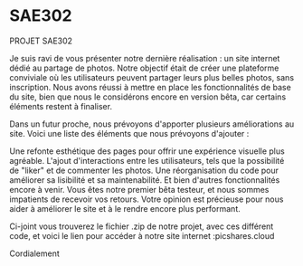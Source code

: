 # SAE302
PROJET SAE302

Je suis ravi de vous présenter notre dernière réalisation : un site internet dédié au partage de photos. Notre objectif était de créer une plateforme conviviale où les utilisateurs peuvent partager leurs plus belles photos, sans inscription. Nous avons réussi à mettre en place les fonctionnalités de base du site, bien que nous le considérons encore en version bêta, car certains éléments restent à finaliser.

Dans un futur proche, nous prévoyons d'apporter plusieurs améliorations au site. Voici une liste des éléments que nous prévoyons d'ajouter :

Une refonte esthétique des pages pour offrir une expérience visuelle plus agréable.
L'ajout d'interactions entre les utilisateurs, tels que la possibilité de "liker" et de commenter les photos.
Une réorganisation du code pour améliorer sa lisibilité et sa maintenabilité.
Et bien d'autres fonctionnalités encore à venir.
Vous êtes notre premier bêta testeur, et nous sommes impatients de recevoir vos retours. Votre opinion est précieuse pour nous aider à améliorer le site et à le rendre encore plus performant.

Ci-joint vous trouverez le fichier .zip de notre projet, avec ces différent code, et voici le lien pour accéder à notre site internet :picshares.cloud

Cordialement

